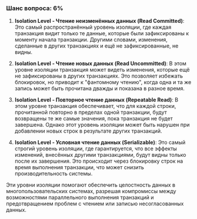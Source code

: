 ### Шанс вопроса: 6%

1. **Isolation Level - Чтение неизменённых данных (Read Committed)**: Это самый распространённый уровень изоляции, где каждая транзакция видит только те данные, которые были зафиксированы к моменту начала транзакции. Другими словами, изменения, сделанные в других транзакциях и ещё не зафиксированные, не видны.
   
2. **Isolation Level - Чтение новых данных (Read Uncommitted)**: В этом уровне изоляции транзакция может видеть изменения, которые ещё не зафиксированы в других транзакциях. Это позволяет избежать блокировок, но приводит к "фантомному чтению", когда одна и та же запись может быть прочитана дважды и показана в разное время.

3. **Isolation Level - Повторное чтение данных (Repeatable Read)**: В этом уровне транзакция обеспечивает, что для каждой строки, прочитанной повторно в пределах одной транзакции, будут возвращены те же самые значения, пока транзакция не будет завершена. Однако этот уровень изоляции может быть нарушен при добавлении новых строк в результате других транзакций.

4. **Isolation Level - Условная чтение данных (Serializable)**: Это самый строгий уровень изоляции, где гарантируется, что все эффекты изменений, внесённых другими транзакциями, будут видны только после их завершения. Это происходит через блокировку строк на время выполнения транзакции, что может снизить производительность системы.

Эти уровни изоляции помогают обеспечить целостность данных в многопользовательских системах, разрешая компромиссы между возможностями параллельного выполнения транзакций и предотвращением проблем с чтением или записью несогласованных данных.